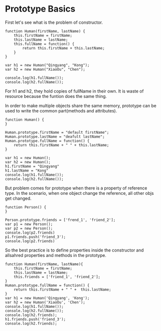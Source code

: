 # Prototype Basics

First let's see what is the problem of constructor.
```
function Human(firstName, lastName) {
	this.firstName = firstName;
	this.lastName = lastName;
	this.fullName = function() {
		return this.firstName + this.lastName;
	}
}

var h1 = new Human("Qingyang", "Kong");
var h2 = new Human("XiaoOu", "Chen");

console.log(h1.fullName());
console.log(h2.fullName());
```
For h1 and h2, they hold copies of fullName in their own. It is waste of resource because the funtion does the same thing.


In order to make multiple objects share the same memory, prototype can be used to write the common part(methods and attributes).
```
function Human() {
}

Human.prototype.firstName = "default firstName";
Human.prototype.lastName = "deafult lastName";
Human.prototype.fullName = function() {
	return this.firstName + " " + this.lastName;
}

var h1 = new Human();
var h2 = new Human();
h1.firstName = "Qingyang"
h1.lastName = "Kong"
console.log(h1.fullName());
console.log(h2.fullName());
```

But problem comes for prototype when there is a property of reference type. In the scenario, when one object change the reference, all other objs get changed.
```
function Person() {
}

Person.prototype.friends = ['frend_1', 'friend_2'];
var p1 = new Person();
var p2 = new Person();
console.log(p2.friends)
p1.friends.push('friend_3');
console.log(p2.friends)
```

So the best practice is to define properties inside the constructor and allsahred properties and methods in the prototype.
```
function Human(firstName, lastName){
	this.firstName = firstName;
	this.lastName = lastName;
	this.friends = ['friend_1', 'friend_2'];
}
Human.prototype.fullName = function() {
	return this.firstName + " " +  this.lastName;
}
var h1 = new Human('Qingyang', 'Kong');
var h2 = new Human('XiaoOu', 'Chen');
console.log(h1.fullName());
console.log(h2.fullName());
console.log(h2.friends);
h1.friends.push('friend_3');
console.log(h2.friends);
```
